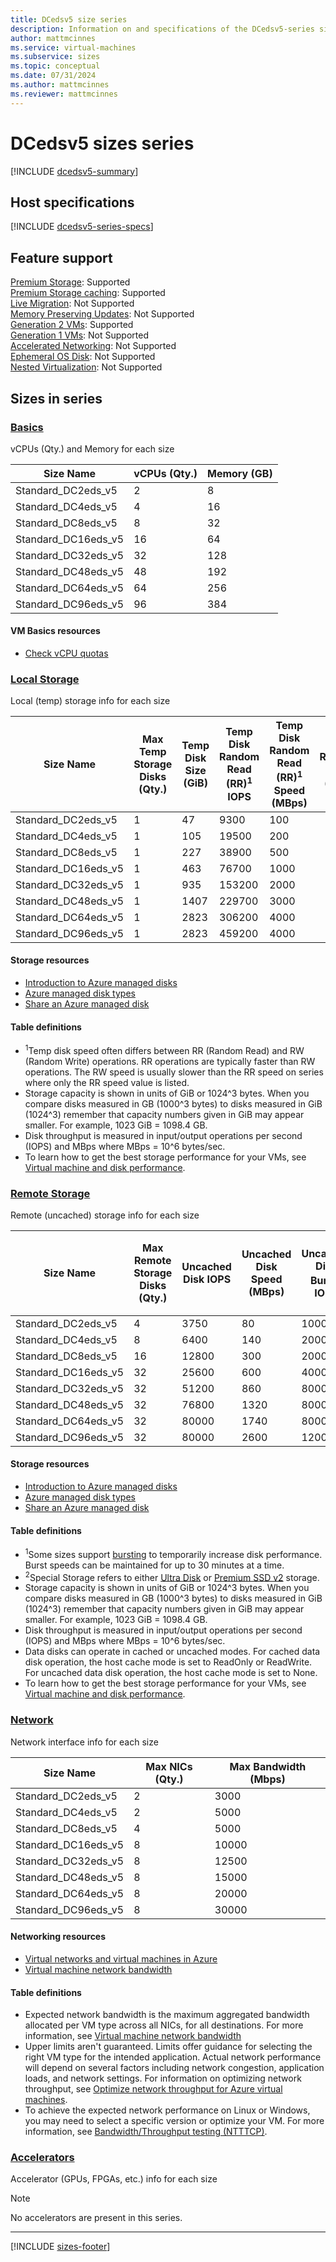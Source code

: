 ```yaml
---
title: DCedsv5 size series
description: Information on and specifications of the DCedsv5-series sizes
author: mattmcinnes
ms.service: virtual-machines
ms.subservice: sizes
ms.topic: conceptual
ms.date: 07/31/2024
ms.author: mattmcinnes
ms.reviewer: mattmcinnes
---
```


# DCedsv5 sizes series

[!INCLUDE [dcedsv5-summary](./includes/dcedsv5-series-summary.md)]

## Host specifications
[!INCLUDE [dcedsv5-series-specs](./includes/dcedsv5-series-specs.md)]

## Feature support
[Premium Storage](../../premium-storage-performance.md): Supported <br>[Premium Storage caching](../../premium-storage-performance.md): Supported <br>[Live Migration](../../maintenance-and-updates.md): Not Supported <br>[Memory Preserving Updates](../../maintenance-and-updates.md): Not Supported <br>[Generation 2 VMs](../../generation-2.md): Supported <br>[Generation 1 VMs](../../generation-2.md): Not Supported <br>[Accelerated Networking](../../../virtual-network/create-vm-accelerated-networking-cli.md): Not Supported <br>[Ephemeral OS Disk](../../ephemeral-os-disks.md): Not Supported <br>[Nested Virtualization](/virtualization/hyper-v-on-windows/user-guide/nested-virtualization): Not Supported <br>

## Sizes in series

### [Basics](#tab/sizebasic)

vCPUs (Qty.) and Memory for each size

| Size Name | vCPUs (Qty.) | Memory (GB) |
| --- | --- | --- |
| Standard_DC2eds_v5 | 2 | 8 |
| Standard_DC4eds_v5 | 4 | 16 |
| Standard_DC8eds_v5 | 8 | 32 |
| Standard_DC16eds_v5 | 16 | 64 |
| Standard_DC32eds_v5 | 32 | 128 |
| Standard_DC48eds_v5 | 48 | 192 |
| Standard_DC64eds_v5 | 64 | 256 |
| Standard_DC96eds_v5 | 96 | 384 |

#### VM Basics resources
- [Check vCPU quotas](../../../virtual-machines/quotas.md)

### [Local Storage](#tab/sizestoragelocal)

Local (temp) storage info for each size

| Size Name | Max Temp Storage Disks (Qty.) | Temp Disk Size (GiB) | Temp Disk Random Read (RR)<sup>1</sup> IOPS | Temp Disk Random Read (RR)<sup>1</sup> Speed (MBps) | Temp Disk Random Write (RW)<sup>1</sup> IOPS | Temp Disk Random Write (RW)<sup>1</sup> Speed (MBps) |
| --- | --- | --- | --- | --- | --- | --- |
| Standard_DC2eds_v5 | 1 | 47 | 9300 | 100 |  |  |
| Standard_DC4eds_v5 | 1 | 105 | 19500 | 200 |  |  |
| Standard_DC8eds_v5 | 1 | 227 | 38900 | 500 |  |  |
| Standard_DC16eds_v5 | 1 | 463 | 76700 | 1000 |  |  |
| Standard_DC32eds_v5 | 1 | 935 | 153200 | 2000 |  |  |
| Standard_DC48eds_v5 | 1 | 1407 | 229700 | 3000 |  |  |
| Standard_DC64eds_v5 | 1 | 2823 | 306200 | 4000 |  |  |
| Standard_DC96eds_v5 | 1 | 2823 | 459200 | 4000 |  |  |

#### Storage resources
- [Introduction to Azure managed disks](../../../virtual-machines/managed-disks-overview.md)
- [Azure managed disk types](../../../virtual-machines/disks-types.md)
- [Share an Azure managed disk](../../../virtual-machines/disks-shared.md)

#### Table definitions
- <sup>1</sup>Temp disk speed often differs between RR (Random Read) and RW (Random Write) operations. RR operations are typically faster than RW operations. The RW speed is usually slower than the RR speed on series where only the RR speed value is listed.
- Storage capacity is shown in units of GiB or 1024^3 bytes. When you compare disks measured in GB (1000^3 bytes) to disks measured in GiB (1024^3) remember that capacity numbers given in GiB may appear smaller. For example, 1023 GiB = 1098.4 GB.
- Disk throughput is measured in input/output operations per second (IOPS) and MBps where MBps = 10^6 bytes/sec.
- To learn how to get the best storage performance for your VMs, see [Virtual machine and disk performance](../../../virtual-machines/disks-performance.md).

### [Remote Storage](#tab/sizestorageremote)

Remote (uncached) storage info for each size

| Size Name | Max Remote Storage Disks (Qty.) | Uncached Disk IOPS | Uncached Disk Speed (MBps) | Uncached Disk Burst<sup>1</sup> IOPS | Uncached Disk Burst<sup>1</sup> Speed (MBps) | Uncached Special<sup>2</sup> Disk IOPS | Uncached Special<sup>2</sup> Disk Speed (MBps) | Uncached Burst<sup>1</sup> Special<sup>2</sup> Disk IOPS | Uncached Burst<sup>1</sup> Special<sup>2</sup> Disk Speed (MBps) |
| --- | --- | --- | --- | --- | --- | --- | --- | --- | --- |
| Standard_DC2eds_v5 | 4 | 3750 | 80 | 10000 | 1200 |  |  |  |  |
| Standard_DC4eds_v5 | 8 | 6400 | 140 | 20000 | 1200 |  |  |  |  |
| Standard_DC8eds_v5 | 16 | 12800 | 300 | 20000 | 1200 |  |  |  |  |
| Standard_DC16eds_v5 | 32 | 25600 | 600 | 40000 | 1200 |  |  |  |  |
| Standard_DC32eds_v5 | 32 | 51200 | 860 | 80000 | 2000 |  |  |  |  |
| Standard_DC48eds_v5 | 32 | 76800 | 1320 | 80000 | 3000 |  |  |  |  |
| Standard_DC64eds_v5 | 32 | 80000 | 1740 | 80000 | 3000 |  |  |  |  |
| Standard_DC96eds_v5 | 32 | 80000 | 2600 | 120000 | 4000 |  |  |  |  |

#### Storage resources
- [Introduction to Azure managed disks](../../../virtual-machines/managed-disks-overview.md)
- [Azure managed disk types](../../../virtual-machines/disks-types.md)
- [Share an Azure managed disk](../../../virtual-machines/disks-shared.md)

#### Table definitions
- <sup>1</sup>Some sizes support [bursting](../../disk-bursting.md) to temporarily increase disk performance. Burst speeds can be maintained for up to 30 minutes at a time.
- <sup>2</sup>Special Storage refers to either [Ultra Disk](../../../virtual-machines/disks-enable-ultra-ssd.md) or [Premium SSD v2](../../../virtual-machines/disks-deploy-premium-v2.md) storage.
- Storage capacity is shown in units of GiB or 1024^3 bytes. When you compare disks measured in GB (1000^3 bytes) to disks measured in GiB (1024^3) remember that capacity numbers given in GiB may appear smaller. For example, 1023 GiB = 1098.4 GB.
- Disk throughput is measured in input/output operations per second (IOPS) and MBps where MBps = 10^6 bytes/sec.
- Data disks can operate in cached or uncached modes. For cached data disk operation, the host cache mode is set to ReadOnly or ReadWrite. For uncached data disk operation, the host cache mode is set to None.
- To learn how to get the best storage performance for your VMs, see [Virtual machine and disk performance](../../../virtual-machines/disks-performance.md).


### [Network](#tab/sizenetwork)

Network interface info for each size

| Size Name | Max NICs (Qty.) | Max Bandwidth (Mbps) |
| --- | --- | --- |
| Standard_DC2eds_v5 | 2 | 3000 |
| Standard_DC4eds_v5 | 2 | 5000 |
| Standard_DC8eds_v5 | 4 | 5000 |
| Standard_DC16eds_v5 | 8 | 10000 |
| Standard_DC32eds_v5 | 8 | 12500 |
| Standard_DC48eds_v5 | 8 | 15000 |
| Standard_DC64eds_v5 | 8 | 20000 |
| Standard_DC96eds_v5 | 8 | 30000 |

#### Networking resources
- [Virtual networks and virtual machines in Azure](../../../virtual-network/network-overview.md)
- [Virtual machine network bandwidth](../../../virtual-network/virtual-machine-network-throughput.md)

#### Table definitions
- Expected network bandwidth is the maximum aggregated bandwidth allocated per VM type across all NICs, for all destinations. For more information, see [Virtual machine network bandwidth](../../../virtual-network/virtual-machine-network-throughput.md)
- Upper limits aren't guaranteed. Limits offer guidance for selecting the right VM type for the intended application. Actual network performance will depend on several factors including network congestion, application loads, and network settings. For information on optimizing network throughput, see [Optimize network throughput for Azure virtual machines](../../../virtual-network/virtual-network-optimize-network-bandwidth.md). 
-  To achieve the expected network performance on Linux or Windows, you may need to select a specific version or optimize your VM. For more information, see [Bandwidth/Throughput testing (NTTTCP)](../../../virtual-network/virtual-network-bandwidth-testing.md).

### [Accelerators](#tab/sizeaccelerators)

Accelerator (GPUs, FPGAs, etc.) info for each size

> [!NOTE]
> No accelerators are present in this series.

---

[!INCLUDE [sizes-footer](../includes/sizes-footer.md)]
